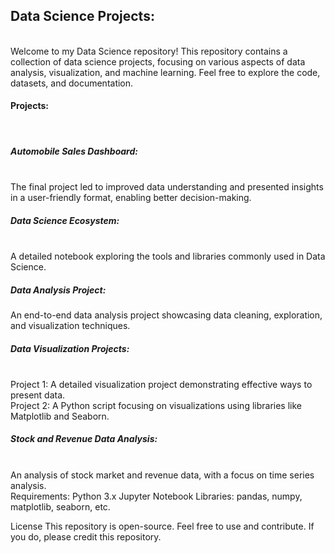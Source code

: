 <h2>Data Science Projects:</h2>
<br>
Welcome to my Data Science repository! This repository contains a collection of data science projects, focusing on various aspects of data analysis, visualization, and machine learning. Feel free to explore the code, datasets, and documentation.
<br>
<h4>Projects:</h4>
<br>
<h5>Automobile Sales Dashboard:</h5>
<br>
The final project led to improved data understanding and presented insights in a user-friendly format,
enabling better decision-making.
<br>
<h5>Data Science Ecosystem:</h5>
<br>
A detailed notebook exploring the tools and libraries commonly used in Data Science.
<br>
<h5>Data Analysis Project:</h5>
An end-to-end data analysis project showcasing data cleaning, exploration, and visualization techniques.
<br>
<h5>Data Visualization Projects:</h5>
<br>
Project 1: A detailed visualization project demonstrating effective ways to present data.
<br>
Project 2: A Python script focusing on visualizations using libraries like Matplotlib and Seaborn.
<br>
<h5>Stock and Revenue Data Analysis:</h5><br>
An analysis of stock market and revenue data, with a focus on time series analysis.
<br>
Requirements:
Python 3.x
Jupyter Notebook
Libraries: pandas, numpy, matplotlib, seaborn, etc.

License
This repository is open-source. Feel free to use and contribute. If you do, please credit this repository.
